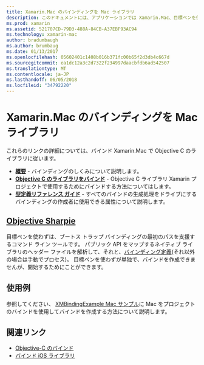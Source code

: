 ```yaml
---
title: Xamarin.Mac のバインディングを Mac ライブラリ
description: このドキュメントには、アプリケーションでは Xamarin.Mac、目標ペンを使わずとサンプル コードを含む Objective C のバインドを使用する方法について説明するガイドへのリンクがします。
ms.prod: xamarin
ms.assetid: 521707CD-79D3-488A-84CB-A37EBF93AC94
ms.technology: xamarin-mac
author: bradumbaugh
ms.author: brumbaug
ms.date: 01/13/2017
ms.openlocfilehash: 05602401c1408b016b371fc00b65f2d3db4c667d
ms.sourcegitcommit: ea1dc12a3c2d7322f234997daacbfdb6ad542507
ms.translationtype: MT
ms.contentlocale: ja-JP
ms.lasthandoff: 06/05/2018
ms.locfileid: "34792220"
---
```

# <a name="binding-mac-libraries-for-xamarinmac"></a>Xamarin.Mac のバインディングを Mac ライブラリ

これらのリンクの詳細については、バインド Xamarin.Mac で Objective C のライブラリに従います。

- [**概要**](~/cross-platform/macios/binding/overview.md) -
  バインディングのしくみについて説明します。
- [**Objective C のライブラリをバインド**](~/cross-platform/macios/binding/objective-c-libraries.md) -
  Objective C ライブラリ Xamarin プロジェクトで使用するためにバインドする方法についてはします。
- [**型定義リファレンス ガイド**](~/cross-platform/macios/binding/binding-types-reference.md) -
  すべてのバインドの生成処理をドライブにするバインディングの作成者に使用できる属性について説明します。

## <a name="objective-sharpiecross-platformmaciosbindingobjective-sharpieindexmd"></a>[Objective Sharpie](~/cross-platform/macios/binding/objective-sharpie/index.md)

目標ペンを使わずは、ブートス トラップ バインディングの最初のパスを支援するコマンド ライン ツールです。
パブリック API をマップするネイティブ ライブラリのヘッダー ファイルを解析して、それと、[バインディング定義](~/cross-platform/macios/binding/binding-types-reference.md)(それ以外の場合は手動でプロセス)。 目標ペンを使わずが単独で、バインドを作成できませんが、開始するためにことができます。

## <a name="examples"></a>使用例

参照してください、 [XMBindingExample Mac サンプル](https://github.com/xamarin/mac-samples/tree/master/XMBindingExample)に Mac をプロジェクトのバインドを使用してバインドを作成する方法について説明します。

## <a name="related-links"></a>関連リンク

- [Objective-C のバインド](~/cross-platform/macios/binding/index.md)
- [バインド iOS ライブラリ](~/ios/platform/binding-objective-c/index.md)
